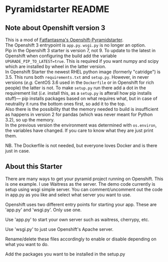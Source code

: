 # Pyramidstarter README

## Note about Openshift version 3
This is a mod of [Fatfantasma's Openshift-Pyramidstarter](https://github.com/fatfantasma/Openshift-Pyramidstarter).    
The Openshift 3 entrypoint is `app.py`. `wsgi.py` is no longer an option.    
Pip in the Openshift 3 starter is version 7, not 9.
To update to the latest in Openshift when configuring the build add the variable `UPGRADE_PIP_TO_LATEST=true`. This is required if you want numpy and scipy which are installed by wheel in the latter version.     
In Openshift Starter the newest RHEL python image (formerly "catridge") is 3.5. This runs both `requirements.txt` and `setup.py`.
However, in never versions (_e.g._ CentOS 3.6 used in the `Dockerfile` or in Openshift for rich people) the latter is not.
To make `setup.py` run there add a dot in the requirement list (_i.e._ install this, as a `setup.py` is afterall how pip installs stuff)—
pip installs packages based on what requires what, but in case of neutrality it runs the bottom ones first, so add it to the top.    
Also there is the possibility that the memory needed to build is insufficient as happens in version 2 for pandas (which was never meant for Python 3.2), so up the memory.     
In the previous version the environment was determined with `os.environ`, the variables have changed. If you care to know what they are just print them.

NB. The Dockerfile is not needed, but everyone loves Docker and is there just in case.

## About this Starter
There are many ways to get your pyramid project running on Openshift.  This is one example.  I use Waitress as the server.  The demo code currently is setup using wsgi simple server.  You can comment/uncomment out the code in app.py as you like and select what server you want to use.

Openshift uses two different entry points for starting your app.  These are 'app.py' and 'wsgi.py'.  Only use one.

Use 'app.py' to start your own server such as waitress, cherrypy, etc.

Use 'wsgi.py' to just use Openshift's Apache server.

Rename/delete these files accordingly to enable or disable depending on what you want to do.


Add the packages you want to be installed in the setup.py